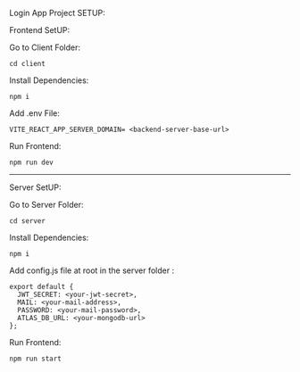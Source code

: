 Login App Project SETUP:

Frontend SetUP:

Go to Client Folder:

```
cd client
```

Install Dependencies:

```
npm i
```

Add .env File:

```
VITE_REACT_APP_SERVER_DOMAIN= <backend-server-base-url>
```

Run Frontend:

```
npm run dev
```

---

Server SetUP:

Go to Server Folder:

```
cd server
```

Install Dependencies:

```
npm i
```

Add config.js file at root in the server folder :

```
export default {
  JWT_SECRET: <your-jwt-secret>,
  MAIL: <your-mail-address>,
  PASSWORD: <your-mail-password>,
  ATLAS_DB_URL: <your-mongodb-url>
};
```

Run Frontend:

```
npm run start
```
